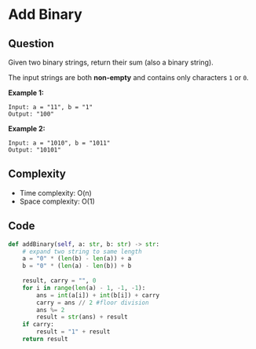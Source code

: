 # Add Binary

## Question

Given two binary strings, return their sum \(also a binary string\).

The input strings are both **non-empty** and contains only characters `1` or `0`.

**Example 1:**

```text
Input: a = "11", b = "1"
Output: "100"
```

**Example 2:**

```text
Input: a = "1010", b = "1011"
Output: "10101"
```

## Complexity

* Time complexity: O\(n\)
* Space complexity: O\(1\)

## Code

```python
def addBinary(self, a: str, b: str) -> str:
    # expand two string to same length
    a = "0" * (len(b) - len(a)) + a 
    b = "0" * (len(a) - len(b)) + b
    
    result, carry = "", 0
    for i in range(len(a) - 1, -1, -1):
        ans = int(a[i]) + int(b[i]) + carry
        carry = ans // 2 #floor division
        ans %= 2
        result = str(ans) + result
    if carry:
        result = "1" + result 
    return result
```


